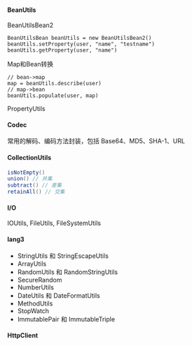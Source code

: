 #### BeanUtils
BeanUtilsBean2
```
BeanUtilsBean beanUtils = new BeanUtilsBean2()
beanUtils.setProperty(user, "name", "testname")
beanUtils.getProperty(user, "name")
```
Map和Bean转换
```
// bean->map
map = beanUtils.describe(user)
// map->bean
beanUtils.populate(user, map)
```

PropertyUtils

#### Codec
常用的解码、编码方法封装，包括 Base64、MD5、SHA-1、URL

#### CollectionUtils
```java
isNotEmpty()
union() // 并集
subtract() // 差集
retainAll() // 交集
```

#### I/O
IOUtils, FileUtils, FileSystemUtils

#### lang3

- StringUtils 和 StringEscapeUtils
- ArrayUtils
- RandomUtils 和 RandomStringUtils
- SecureRandom
- NumberUtils
- DateUtils 和 DateFormatUtils
- MethodUtils
- StopWatch
- ImmutablePair 和 ImmutableTriple

#### HttpClient
